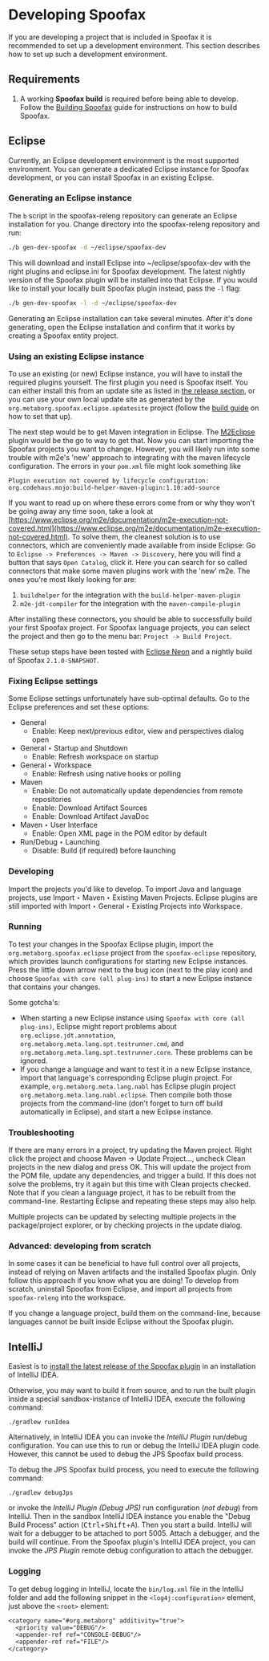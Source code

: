 # Developing Spoofax

If you are developing a project that is included in Spoofax it is recommended to set up a development environment.
This section describes how to set up such a development environment.

## Requirements

1. A working **Spoofax build** is required before being able to develop. Follow the [Building Spoofax](build.md) guide for instructions on how to build Spoofax.

## Eclipse

Currently, an Eclipse development environment is the most supported environment.
You can generate a dedicated Eclipse instance for Spoofax development, or you can install Spoofax in an existing Eclipse.

### Generating an Eclipse instance

The `b` script in the <span class='file'>spoofax-releng</span> repository can generate an Eclipse installation for you.
Change directory into the <span class='file'>spoofax-releng</span> repository and run:

```bash
./b gen-dev-spoofax -d ~/eclipse/spoofax-dev
```

This will download and install Eclipse into <span class='file'>~/eclipse/spoofax-dev</span> with the right plugins and <span class='file'>eclipse.ini</span> for Spoofax development. The latest nightly version of the Spoofax plugin will be installed into that Eclipse. If you would like to install your locally built Spoofax plugin instead, pass the `-l` flag:

```bash
./b gen-dev-spoofax -l -d ~/eclipse/spoofax-dev
```

Generating an Eclipse installation can take several minutes. After it's done generating, open the Eclipse installation and confirm that it works by creating a Spoofax entity project.

### Using an existing Eclipse instance

To use an existing (or new) Eclipse instance, you will have to install the required plugins yourself.
The first plugin you need is Spoofax itself.
You can either install this from an update site as listed in [the release section](../release/note/index.rst),
or you can use your own local update site as generated by the `org.metaborg.spoofax.eclipse.updatesite` project (follow the [build guide](build.md) on how to set that up).

The next step would be to get Maven integration in Eclipse.
The [M2Eclipse](http://www.eclipse.org/m2e/) plugin would be the go to way to get that.
Now you can start importing the Spoofax projects you want to change.
However, you will likely run into some trouble with m2e's 'new' approach to integrating with the maven lifecycle configuration.
The errors in your `pom.xml` file might look something like 
```
Plugin execution not covered by lifecycle configuration: org.codehaus.mojo:build-helper-maven-plugin:1.10:add-source
```

If you want to read up on where these errors come from or why they won't be going away any time soon, take a look at [https://www.eclipse.org/m2e/documentation/m2e-execution-not-covered.html](https://www.eclipse.org/m2e/documentation/m2e-execution-not-covered.html).
To solve them, the cleanest solution is to use connectors, which are conveniently made available from inside Eclipse:
Go to `Eclipse -> Preferences -> Maven -> Discovery`, here you will find a button that says `Open Catalog`, click it.
Here you can search for so called connectors that make some maven plugins work with the 'new' m2e.
The ones you're most likely looking for are:
1. `buildhelper` for the integration with the `build-helper-maven-plugin`
2. `m2e-jdt-compiler` for the integration with the `maven-compile-plugin`

After installing these connectors, you should be able to successfully build your first Spoofax project.
For Spoofax language projects, you can select the project and then go to the menu bar: `Project -> Build Project`.

These setup steps have been tested with [Eclipse Neon](http://www.eclipse.org/neon/) and a nightly build of Spoofax `2.1.0-SNAPSHOT`.

### Fixing Eclipse settings

Some Eclipse settings unfortunately have sub-optimal defaults. Go to the Eclipse preferences and set these options:

* <span class='menuselection'>General</span>
	* Enable: <span class='guilabel'>Keep next/previous editor, view and perspectives dialog open</span>
* <span class='menuselection'>General ‣ Startup and Shutdown</span>
	* Enable: <span class='guilabel'>Refresh workspace on startup</span>
* <span class='menuselection'>General ‣ Workspace</span>
	* Enable: <span class='guilabel'>Refresh using native hooks or polling</span>
* <span class='menuselection'>Maven</span>
	* Enable: <span class='guilabel'>Do not automatically update dependencies from remote repositories</span>
	* Enable: <span class='guilabel'>Download Artifact Sources</span>
	* Enable: <span class='guilabel'>Download Artifact JavaDoc</span>
* <span class='menuselection'>Maven ‣ User Interface</span>
  * Enable: <span class='guilabel'>Open XML page in the POM editor by default</span>
* <span class='menuselection'>Run/Debug ‣ Launching</span>
	* Disable: <span class='guilabel'>Build (if required) before launching</span>

### Developing

Import the projects you'd like to develop.
To import Java and language projects, use <span class='menuselection'>Import ‣ Maven ‣ Existing Maven Projects</span>.
Eclipse plugins are still imported with <span class='menuselection'>Import ‣ General ‣ Existing Projects into Workspace</span>.

### Running

To test your changes in the Spoofax Eclipse plugin, import the `org.metaborg.spoofax.eclipse` project from the `spoofax-eclipse` repository, which provides launch configurations for starting new Eclipse instances. Press the little down arrow next to the bug icon (next to the play icon) and choose `Spoofax with core (all plug-ins)` to start a new Eclipse instance that contains your changes.

Some gotcha's:

* When starting a new Eclipse instance using `Spoofax with core (all plug-ins)`, Eclipse might report problems about `org.eclipse.jdt.annotation`, `org.metaborg.meta.lang.spt.testrunner.cmd`, and `org.metaborg.meta.lang.spt.testrunner.core`. These problems can be ignored.
* If you change a language and want to test it in a new Eclipse instance, import that language's corresponding Eclipse plugin project. For example, `org.metaborg.meta.lang.nabl` has Eclipse plugin project `org.metaborg.meta.lang.nabl.eclipse`. Then compile both those projects from the command-line (don't forget to turn off build automatically in Eclipse), and start a new Eclipse instance.

### Troubleshooting

If there are many errors in a project, try updating the Maven project.
Right click the project and choose <span class='menuselection'>Maven -> Update Project...</span>, uncheck <span class='guilabel'>Clean projects</span> in the new dialog and press OK.
This will update the project from the POM file, update any dependencies, and trigger a build.
If this does not solve the problems, try it again but this time with <span class='guilabel'>Clean projects</span> checked.
Note that if you clean a language project, it has to be rebuilt from the command-line. Restarting Eclipse and repeating these steps may also help.

Multiple projects can be updated by selecting multiple projects in the package/project explorer, or by checking projects in the update dialog.

### Advanced: developing from scratch

In some cases it can be beneficial to have full control over all projects, instead of relying on Maven artifacts and the installed Spoofax plugin.
Only follow this approach if you know what you are doing!
To develop from scratch, uninstall Spoofax from Eclipse, and import all projects from `spoofax-releng` into the workspace.

If you change a language project, build them on the command-line, because languages cannot be built inside Eclipse without the Spoofax plugin.

## IntelliJ

Easiest is to [install the latest release of the Spoofax plugin][1] in an installation of IntelliJ IDEA.

Otherwise, you may want to build it from source, and to run the built plugin inside a special sandbox-instance of IntelliJ IDEA, execute the following command:

```
./gradlew runIdea
```

Alternatively, in IntelliJ IDEA you can invoke the _IntelliJ Plugin_ run/debug configuration.
You can use this to run or debug the IntelliJ IDEA plugin code.
However, this cannot be used to debug the JPS Spoofax build process.

To debug the JPS Spoofax build process, you need to execute the following command:

```
./gradlew debugJps
```

or invoke the _IntelliJ Plugin (Debug JPS)_ run configuration (_not debug_) from IntelliJ. Then in the sandbox IntelliJ IDEA instance you enable the "Debug Build Process" action (<kbd>Ctrl</kbd>+<kbd>Shift</kbd>+<kbd>A</kbd>). Then you start a build. IntelliJ will wait for a debugger to be attached to port 5005.
Attach a debugger, and the build will continue. From the Spoofax plugin's IntelliJ IDEA project, you can invoke the _JPS Plugin_ remote debug configuration to attach the debugger.

### Logging
To get debug logging in IntelliJ, locate the `bin/log.xml` file in the IntelliJ folder and add the following snippet in the `<log4j:configuration>` element, just above the `<root>` element:

```
<category name="#org.metaborg" additivity="true">
  <priority value="DEBUG"/>
  <appender-ref ref="CONSOLE-DEBUG"/>
  <appender-ref ref="FILE"/>
</category>
```

[1]: /source/langdev/manual/env/intellij/installation.rst
